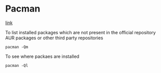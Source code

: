 # Pacman 

[link](https://itsfoss.com/pacman-command/)

To list installed packages which are not present in the official repository
AUR packages or other third party repositories
```
pacman -Qm 
```

To see where packaes are installed
```
pacman -Ql
```

